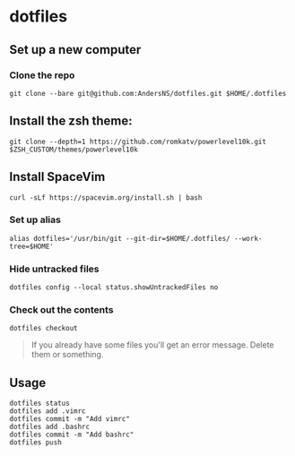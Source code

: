 # dotfiles

## Set up a new computer
### Clone the repo
`git clone --bare git@github.com:AndersNS/dotfiles.git $HOME/.dotfiles`

## Install the zsh theme:

`git clone --depth=1 https://github.com/romkatv/powerlevel10k.git $ZSH_CUSTOM/themes/powerlevel10k`

## Install SpaceVim
`curl -sLf https://spacevim.org/install.sh | bash`

### Set up alias
`alias dotfiles='/usr/bin/git --git-dir=$HOME/.dotfiles/ --work-tree=$HOME'`

### Hide untracked files
`dotfiles config --local status.showUntrackedFiles no`

### Check out the contents
`dotfiles checkout`


> If you already have some files you'll get an error message. Delete them or something. 


## Usage
```
dotfiles status
dotfiles add .vimrc
dotfiles commit -m "Add vimrc"
dotfiles add .bashrc
dotfiles commit -m "Add bashrc"
dotfiles push
```
